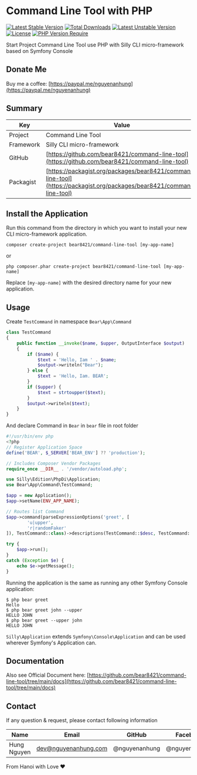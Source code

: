 # Command Line Tool with PHP

[![Latest Stable Version](http://poser.pugx.org/bear8421/command-line-tool/v)](https://packagist.org/packages/bear8421/command-line-tool) [![Total Downloads](http://poser.pugx.org/bear8421/command-line-tool/downloads)](https://packagist.org/packages/bear8421/command-line-tool) [![Latest Unstable Version](http://poser.pugx.org/bear8421/command-line-tool/v/unstable)](https://packagist.org/packages/bear8421/command-line-tool) [![License](http://poser.pugx.org/bear8421/command-line-tool/license)](https://packagist.org/packages/bear8421/command-line-tool) [![PHP Version Require](http://poser.pugx.org/bear8421/command-line-tool/require/php)](https://packagist.org/packages/bear8421/command-line-tool)

Start Project Command Line Tool use PHP with Silly CLI micro-framework based on Symfony Console

## Donate Me

Buy me a coffee: [https://paypal.me/nguyenanhung](https://paypal.me/nguyenanhung)

## Summary

| Key       | Value                                                                                                                  |
|-----------|------------------------------------------------------------------------------------------------------------------------|
| Project   | Command Line Tool                                                                                                      |
| Framework | Silly CLI micro-framework                                                                                              |
| GitHub    | [https://github.com/bear8421/command-line-tool](https://github.com/bear8421/command-line-tool)                         |
| Packagist | [https://packagist.org/packages/bear8421/command-line-tool](https://packagist.org/packages/bear8421/command-line-tool) |

## Install the Application

Run this command from the directory in which you want to install your new CLI micro-framework application.

```shell
composer create-project bear8421/command-line-tool [my-app-name]
```

or

```shell
php composer.phar create-project bear8421/command-line-tool [my-app-name]
```

Replace `[my-app-name]` with the desired directory name for your new application.

## Usage

Create `TestCommand` in namespace `Bear\App\Command`

```php
class TestCommand
{
    public function __invoke($name, $upper, OutputInterface $output)
    {
        if ($name) {
            $text = 'Hello, Iam ' . $name;
            $output->writeln("Bear");
        } else {
            $text = 'Hello, Iam. BEAR';
        }
        if ($upper) {
            $text = strtoupper($text);
        }
        $output->writeln($text);
    }
}

```

And declare Command in `Bear` in `bear` file in root folder

```php
#!/usr/bin/env php
<?php
// Register Application Space
define('BEAR', $_SERVER['BEAR_ENV'] ?? 'production');

// Includes Composer Vendor Packages
require_once __DIR__ . '/vendor/autoload.php';

use Silly\Edition\PhpDi\Application;
use Bear\App\Command\TestCommand;

$app = new Application();
$app->setName(ENV_APP_NAME);

// Routes list Command
$app->command(parseExpressionOptions('greet', [
		'u|upper',
		'r|randomFaker'
]), TestCommand::class)->descriptions(TestCommand::$desc, TestCommand::$optionsInfo);

try {
    $app->run();
}
catch (Exception $e) {
    echo $e->getMessage();
}

```

Running the application is the same as running any other Symfony Console application:

```
$ php bear greet
Hello
$ php bear greet john --upper
HELLO JOHN
$ php bear greet --upper john
HELLO JOHN
```

`Silly\Application` extends `Symfony\Console\Application` and can be used wherever Symfony's Application can.

## Documentation

Also see Official Document
here: [https://github.com/bear8421/command-line-tool/tree/main/docs](https://github.com/bear8421/command-line-tool/tree/main/docs)

## Contact

If any question & request, please contact following information

| Name        | Email                | GitHub        | Facebook      |
|-------------|----------------------|---------------|---------------|
| Hung Nguyen | dev@nguyenanhung.com | @nguyenanhung | @nguyenanhung |

From Hanoi with Love ❤️
